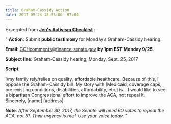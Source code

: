 ```yaml
---
title: Graham-Cassidy Action
date: 2017-09-24 18:55:00 -07:00
---
```


Excerpted from [**Jen's Activism Checklist**](https://jenniferhofmann.com/) :

"   **Action**: Submit **public testimony** for Monday’s Graham-Cassidy hearing.

**Email**: GCHcomments@finance.senate.gov 
**by 1pm EST Monday 9/25**.

**Subject line**: Graham-Cassidy hearing, Monday, Sept. 25, 2017

**Script**: 

I/my family rely/relies on quality, affordable healthcare. Because of this, I oppose the Graham-Cassidy bill. My story with [Medicaid, coverage caps, pre-existing conditions, disabilities, affordability, etc.] is… I would like to see a bipartisan Congressional effort to improve the ACA, not repeal it.
Sincerely, [name]
[address]

**Note**: *After September 30, 2017, the Senate will need 60 votes to repeal the ACA, not 51. Their urgency is real. Use your voice today.*   "

